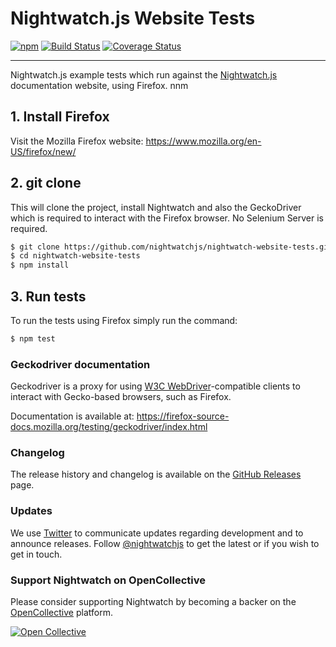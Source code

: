 # Nightwatch.js Website Tests


[![npm](https://img.shields.io/npm/v/nightwatch.svg)](https://www.npmjs.com/package/nightwatch)
[![Build Status](https://travis-ci.org/nightwatchjs/nightwatch.svg?branch=master)](https://travis-ci.org/nightwatchjs/nightwatch) 
[![Coverage Status](https://coveralls.io/repos/nightwatchjs/nightwatch/badge.svg?branch=master&service=github)](https://coveralls.io/github/nightwatchjs/nightwatch?branch=master)
***
Nightwatch.js example tests which run against the [Nightwatch.js](http://nightwatchjs.org) documentation website, using Firefox.
nnm 
## 1. Install Firefox
Visit the Mozilla Firefox website: https://www.mozilla.org/en-US/firefox/new/

## 2. git clone
This will clone the project, install Nightwatch and also the GeckoDriver which is required to interact with the Firefox browser.
No Selenium Server is required.

```sh
$ git clone https://github.com/nightwatchjs/nightwatch-website-tests.git
$ cd nightwatch-website-tests
$ npm install
```

## 3. Run tests
To run the tests using Firefox simply run the command:

```sh
$ npm test
```

### Geckodriver documentation
Geckodriver is a proxy for using [W3C WebDriver](https://www.w3.org/TR/webdriver1/)-compatible clients to interact with Gecko-based browsers, such as Firefox.

Documentation is available at:
https://firefox-source-docs.mozilla.org/testing/geckodriver/index.html

### Changelog
The release history and changelog is available on the [GitHub Releases](https://github.com/nightwatchjs/nightwatch/releases) page.

### Updates
We use [Twitter](https://twitter.com/nightwatchjs) to communicate updates regarding development and to announce releases. Follow [@nightwatchjs](https://twitter.com/nightwatchjs) to get the latest or if you wish to get in touch. 

### Support Nightwatch on OpenCollective
Please consider supporting Nightwatch by becoming a backer on the [OpenCollective](https://opencollective.com/nightwatch/) platform.

[![Open Collective](https://opencollective.com/nightwatch/tiers/backers.svg?avatarHeight=60)](https://opencollective.com/nightwatch/contribute/tier/7349-backers)
